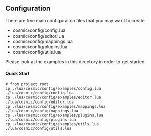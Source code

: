 ## Configuration

There are five main configuraiton files that you may want to create.

- cosmic/config/config.lua
- cosmic/config/editor.lua
- cosmic/config/mappings.lua
- cosmic/config/plugins.lua
- cosmic/config/utils.lua

Please look at the examples in this directory in order to get started.

#### Quick Start

```
# from project root
cp ./lua/cosmic/config/examples/config.lua ./lua/cosmic/config/config.lua
cp ./lua/cosmic/config/examples/editor.lua ./lua/cosmic/config/editor.lua
cp ./lua/cosmic/config/examples/mappings.lua ./lua/cosmic/config/mappings.lua
cp ./lua/cosmic/config/examples/plugins.lua ./lua/cosmic/config/plugins.lua
cp ./lua/cosmic/config/examples/utils.lua ./lua/cosmic/config/utils.lua
```
